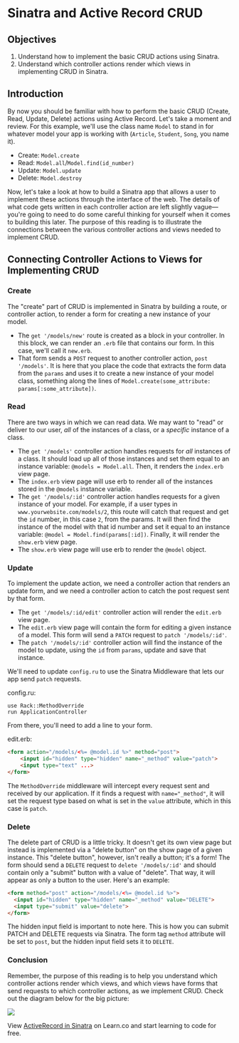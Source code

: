 # Sinatra and Active Record CRUD

## Objectives

1.  Understand how to implement the basic CRUD actions using Sinatra.
2.  Understand which controller actions render which views in implementing CRUD in Sinatra.

## Introduction

By now you should be familiar with how to perform the basic CRUD (Create, Read, Update, Delete) actions using Active Record. Let's take a moment and review. For this example, we'll use the class name `Model` to stand in for whatever model your app is working with (`Article`, `Student`, `Song`, you name it).

- Create: `Model.create`
- Read: `Model.all`/`Model.find(id_number)`
- Update: `Model.update`
- Delete: `Model.destroy`

Now, let's take a look at how to build a Sinatra app that allows a user to implement these actions through the interface of the web. The details of what code gets written in each controller action are left slightly vague––you're going to need to do some careful thinking for yourself when it comes to building this later. The purpose of this reading is to illustrate the connections between the various controller actions and views needed to implement CRUD.

## Connecting Controller Actions to Views for Implementing CRUD

### Create

The "create" part of CRUD is implemented in Sinatra by building a route, or controller action, to render a form for creating a new instance of your model.

- The `get '/models/new'` route is created as a block in your controller. In this block, we can render an `.erb` file that contains our form. In this case, we'll call it `new.erb`.
- That form sends a `POST` request to another controller action, `post '/models'`. It is here that you place the code that extracts the form data from the `params` and uses it to create a new instance of your model class, something along the lines of `Model.create(some_attribute: params[:some_attribute])`.

### Read

There are two ways in which we can read data. We may want to "read" or deliver to our user, _all_ of the instances of a class, or a _specific_ instance of a class.

- The `get '/models'` controller action handles requests for _all_ instances of a class. It should load up all of those instances and set them equal to an instance variable: `@models = Model.all`. Then, it renders the `index.erb` view page.
- The `index.erb` view page will use erb to render all of the instances stored in the `@models` instance variable.
- The `get '/models/:id'` controller action handles requests for a given instance of your model. For example, if a user types in `www.yourwebsite.com/models/2`, this route will catch that request and get the `id` number, in this case `2`, from the params. It will then find the instance of the model with that id number and set it equal to an instance variable: `@model = Model.find(params[:id])`. Finally, it will render the `show.erb` view page.
- The `show.erb` view page will use erb to render the `@model` object.

### Update

To implement the update action, we need a controller action that renders an update form, and we need a controller action to catch the post request sent by that form.

- The `get '/models/:id/edit'` controller action will render the `edit.erb` view page.
- The `edit.erb` view page will contain the form for editing a given instance of a model. This form will send a `PATCH` request to `patch '/models/:id'`.
- The `patch '/models/:id'` controller action will find the instance of the model to update, using the `id` from `params`, update and save that instance.

We'll need to update `config.ru` to use the Sinatra Middleware that lets our app send `patch` requests.

config.ru:

```
use Rack::MethodOverride
run ApplicationController
```

From there, you'll need to add a line to your form.

edit.erb:

```html
<form action="/models/<%= @model.id %>" method="post">
    <input id="hidden" type="hidden" name="_method" value="patch">
    <input type="text" ...>
</form>
```

The `MethodOverride` middleware will intercept every request sent and received by our application. If it finds a request with `name="_method"`, it will set the request type based on what is set in the `value` attribute, which in this case is `patch`.

### Delete

The delete part of CRUD is a little tricky. It doesn't get its own view page but instead is implemented via a "delete button" on the show page of a given instance. This "delete button", however, isn't really a button; it's a form! The form should send a `DELETE` request to `delete '/models/:id'` and should contain only a "submit" button with a value of "delete". That way, it will appear as only a button to the user. Here's an example:

```html
<form method="post" action="/models/<%= @model.id %>">
  <input id="hidden" type="hidden" name="_method" value="DELETE">
  <input type="submit" value="delete">
</form>
```

The hidden input field is important to note here. This is how you can submit PATCH and DELETE requests via Sinatra. The form tag `method` attribute will be set to `post`, but the hidden input field sets it to `DELETE`.

### Conclusion

Remember, the purpose of this reading is to help you understand which controller actions render which views, and which views have forms that send requests to which controller actions, as we implement CRUD. Check out the diagram below for the big picture:

![](https://i.imgur.com/4o3Qtrv.png)

<p data-visibility='hidden'>View <a href='https://learn.co/lessons/sinatra-activerecord-reading'>ActiveRecord in Sinatra</a> on Learn.co and start learning to code for free.</p>
